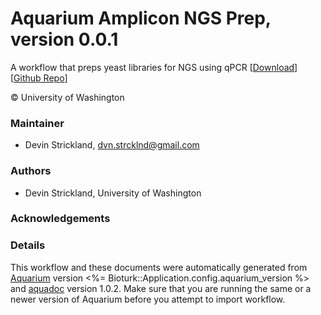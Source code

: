 # Aquarium Amplicon NGS Prep, version 0.0.1

A workflow that preps yeast libraries for NGS using qPCR [[Download](aq-amplicon-ngs-prep.aq)] [[Github Repo](https://github.com/dvnstrcklnd/aq-amplicon-ngs-prep)]

&copy; University of Washington


### Maintainer
- Devin Strickland, <dvn.strcklnd@gmail.com>

### Authors
  - Devin Strickland, University of Washington

### Acknowledgements

### Details
This workflow and these documents were automatically generated from
[Aquarium](http://www.aquarium.bio) version <%= Bioturk::Application.config.aquarium_version %> and
[aquadoc](https://github.com/klavinslab/aquadoc) version 1.0.2.
Make sure that you are running the same or a newer version of Aquarium before you attempt to
import workflow.
